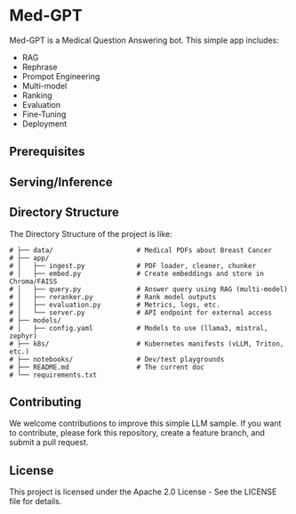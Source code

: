 # Med-GPT
Med-GPT is a Medical Question Answering bot. This simple app includes:
- RAG
- Rephrase
- Prompot Engineering
- Multi-model
- Ranking
- Evaluation
- Fine-Tuning
- Deployment

## Prerequisites

## Serving/Inference


## Directory Structure
The Directory Structure of the project is like: 
```
# ├── data/                     # Medical PDFs about Breast Cancer
# ├── app/
# │   ├── ingest.py             # PDF loader, cleaner, chunker
# │   ├── embed.py              # Create embeddings and store in Chroma/FAISS
# │   ├── query.py              # Answer query using RAG (multi-model)
# │   ├── reranker.py           # Rank model outputs
# │   ├── evaluation.py         # Metrics, logs, etc.
# │   └── server.py             # API endpoint for external access
# ├── models/
# │   ├── config.yaml           # Models to use (llama3, mistral, zephyr)
# ├── k8s/                      # Kubernetes manifests (vLLM, Triton, etc.)
# ├── notebooks/                # Dev/test playgrounds
# ├── README.md                 # The current doc
# └── requirements.txt
```

## Contributing
We welcome contributions to improve this simple LLM sample. If you want to contribute, please fork this repository, create a feature branch, and submit a pull request.

## License
This project is licensed under the Apache 2.0 License - See the LICENSE file for details.
